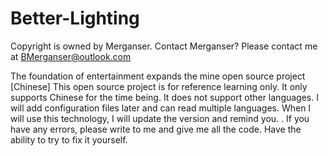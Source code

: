 # Better-Lighting
Copyright is owned by Merganser. Contact Merganser?
Please contact me at BMerganser@outlook.com

The foundation of entertainment expands the mine open source project [Chinese]
This open source project is for reference learning only. It only supports Chinese for the time being. It does not support other languages. I will add configuration files later and can read multiple languages. When I will use this technology, I will update the version and remind you. . If you have any errors, please write to me and give me all the code. Have the ability to try to fix it yourself.
